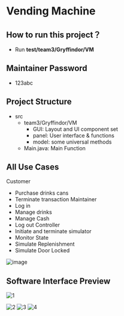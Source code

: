 # Vending Machine

## How to run this project？
* Run **test/team3/Gryffindor/VM**

## Maintainer Password
* 123abc

## Project Structure
- src
  - team3/Gryffindor/VM
    - GUI: Layout and UI component set
    - panel: User interface & functions
    - model: some universal methods
  - Main.java: Main Function

## All Use Cases
Customer	
- Purchase drinks cans
- Terminate transaction
Maintainer	
- Log in
- Manage drinks
- Manage Cash
- Log out
Controller	
- Initiate and terminate simulator
- Monitor State
- Simulate Replenishment
- Simulate Door Locked

![image](https://user-images.githubusercontent.com/42712987/176857007-fddf0884-cf2a-40dd-9fe9-8b4a5a6dc03e.png)

## Software Interface Preview

![1](https://user-images.githubusercontent.com/42712987/176929789-dd2e50ad-e9fe-4e6d-a643-2b2cef1e1a6c.png)

![2](https://user-images.githubusercontent.com/42712987/176929785-8b245342-a305-4e14-a06f-4bc0ae652364.png)
![3](https://user-images.githubusercontent.com/42712987/176929782-c22005a3-4a25-4bcf-a83c-b7ab35565892.png)
![4](https://user-images.githubusercontent.com/42712987/176929774-a94e1b60-095a-40ee-9600-55fdcd0cfb3b.png)
